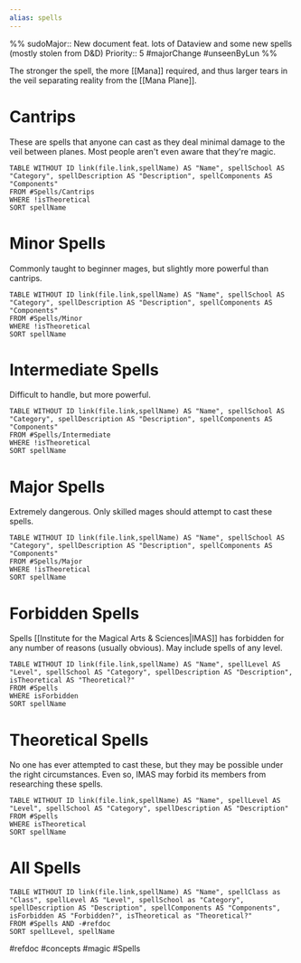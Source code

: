 ```yaml
---
alias: spells
---
```


%%
sudoMajor:: New document feat. lots of Dataview and some new spells (mostly stolen from D&D)
Priority:: 5
#majorChange #unseenByLun 
%%

The stronger the spell, the more [[Mana]] required, and thus larger tears in the veil separating reality from the [[Mana Plane]].

# Cantrips
These are spells that anyone can cast as they deal minimal damage to the veil between planes. Most people aren't even aware that they're magic.

```dataview
TABLE WITHOUT ID link(file.link,spellName) AS "Name", spellSchool AS "Category", spellDescription AS "Description", spellComponents AS "Components"
FROM #Spells/Cantrips 
WHERE !isTheoretical
SORT spellName
```

# Minor Spells
Commonly taught to beginner mages, but slightly more powerful than cantrips.

```dataview
TABLE WITHOUT ID link(file.link,spellName) AS "Name", spellSchool AS "Category", spellDescription AS "Description", spellComponents AS "Components"
FROM #Spells/Minor
WHERE !isTheoretical
SORT spellName
```

# Intermediate Spells
Difficult to handle, but more powerful.

```dataview
TABLE WITHOUT ID link(file.link,spellName) AS "Name", spellSchool AS "Category", spellDescription AS "Description", spellComponents AS "Components"
FROM #Spells/Intermediate
WHERE !isTheoretical
SORT spellName
```

# Major Spells
Extremely dangerous. Only skilled mages should attempt to cast these spells.

```dataview
TABLE WITHOUT ID link(file.link,spellName) AS "Name", spellSchool AS "Category", spellDescription AS "Description", spellComponents AS "Components"
FROM #Spells/Major 
WHERE !isTheoretical
SORT spellName
```

# Forbidden Spells
Spells [[Institute for the Magical Arts & Sciences|IMAS]] has forbidden for any number of reasons (usually obvious). May include spells of any level.

```dataview
TABLE WITHOUT ID link(file.link,spellName) AS "Name", spellLevel AS "Level", spellSchool AS "Category", spellDescription AS "Description", isTheoretical AS "Theoretical?"
FROM #Spells 
WHERE isForbidden
SORT spellName
```

# Theoretical Spells
No one has ever attempted to cast these, but they may be possible under the right circumstances. Even so, IMAS may forbid its members from researching these spells.

```dataview
TABLE WITHOUT ID link(file.link,spellName) AS "Name", spellLevel AS "Level", spellSchool AS "Category", spellDescription AS "Description"
FROM #Spells 
WHERE isTheoretical
SORT spellName
```

# All Spells

```dataview
TABLE WITHOUT ID link(file.link,spellName) AS "Name", spellClass as "Class", spellLevel AS "Level", spellSchool as "Category", spellDescription AS "Description", spellComponents AS "Components", isForbidden AS "Forbidden?", isTheoretical as "Theoretical?"
FROM #Spells AND -#refdoc
SORT spellLevel, spellName
```

#refdoc #concepts #magic #Spells 